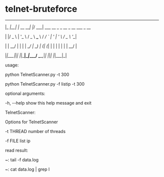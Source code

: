# telnet-bruteforce

 _____    _            _   ____                                  
|_   _|__| |_ __   ___| |_/ ___|  ___ __ _ _ __  _ __   ___ _ __ 

  | |/ _ \ | '_ \ / _ \ __\___ \ / __/ _` | '_ \| '_ \ / _ \ '__|
  
  | |  __/ | | | |  __/ |_ ___) | (_| (_| | | | | | | |  __/ |
  
  |_|\___|_|_| |_|\___|\__|____/ \___\__,_|_| |_|_| |_|\___|_|   
                                                                 

                                                                 
usage: 

python TelnetScanner.py -t 300

python TelnetScanner.py -f listip -t 300

optional arguments:

  -h, --help  show this help message and exit

TelnetScanner:

  Options for TelnetScanner

  -t THREAD   number of threads
  
  -f FILE     list ip
  
  
 read result:
 
 ~: tail -f data.log

 ~: cat data.log | grep I

